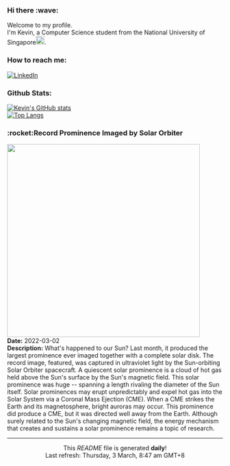 <h3>Hi there :wave:</h3>

Welcome to my profile.   
I'm Kevin, a Computer Science student from the National University of Singapore<img src="https://img.icons8.com/color/96/000000/singapore-circular.png" width="20px"/>.</p>

<h3>How to reach me: </h3>
<a href="https://www.linkedin.com/in/kevin-foong/"><img alt="LinkedIn" src="https://img.shields.io/badge/linkedin-%230077B5.svg?&style=for-the-badge&logo=linkedin&logoColor=white" /></a> 

<h3>Github Stats: </h3> 

[![Kevin's GitHub stats](https://github-readme-stats.vercel.app/api?username=kevin9foong&theme=tokyonight)](https://github.com/anuraghazra/github-readme-stats) <br/>
[![Top Langs](https://github-readme-stats.vercel.app/api/top-langs/?username=kevin9foong&layout=compact&theme=tokyonight)](https://github.com/anuraghazra/github-readme-stats)

<h3>:rocket:Record Prominence Imaged by Solar Orbiter</h3> 
<img width="450" src="https:&#x2F;&#x2F;apod.nasa.gov&#x2F;apod&#x2F;image&#x2F;2203&#x2F;SunEruption_SolarOrbiter_960.jpg" /><br/>
<b>Date:</b> 2022-03-02<br/>
<b>Description:</b> What&#39;s happened to our Sun?  Last month, it produced the largest prominence ever imaged together with a complete solar disk. The record image, featured, was captured in ultraviolet light by the Sun-orbiting Solar Orbiter spacecraft. A quiescent solar prominence is a cloud of hot gas held above the Sun&#39;s surface by the Sun&#39;s magnetic field.  This solar prominence was huge -- spanning a length rivaling the diameter of the Sun itself. Solar prominences may erupt unpredictably and expel hot gas into the Solar System via a Coronal Mass Ejection (CME).  When a CME strikes the Earth and its magnetosphere, bright auroras may occur. This prominence did produce a CME, but it was directed well away from the Earth. Although surely related to the Sun&#39;s changing magnetic field, the energy mechanism that creates and sustains a solar prominence remains a topic of research.<br/>

------------
<p align="center">This <i>README</i> file is generated <b>daily</b>!</br>
Last refresh: Thursday, 3 March, 8:47 am GMT+8<br />